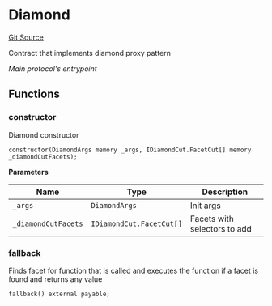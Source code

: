 # Diamond
[Git Source](https://github.com/ubiquity/ubiquity-dollar/blob/92bc5664236b6ca4617eb576771a708a6060bc2e/src/dollar/Diamond.sol)

Contract that implements diamond proxy pattern

*Main protocol's entrypoint*


## Functions
### constructor

Diamond constructor


```solidity
constructor(DiamondArgs memory _args, IDiamondCut.FacetCut[] memory _diamondCutFacets);
```
**Parameters**

|Name|Type|Description|
|----|----|-----------|
|`_args`|`DiamondArgs`|Init args|
|`_diamondCutFacets`|`IDiamondCut.FacetCut[]`|Facets with selectors to add|


### fallback

Finds facet for function that is called and executes the
function if a facet is found and returns any value


```solidity
fallback() external payable;
```

